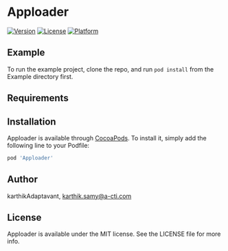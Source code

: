 # Apploader

[![Version](https://img.shields.io/cocoapods/v/Apploader.svg?style=flat)](http://cocoapods.org/pods/Apploader)
[![License](https://img.shields.io/cocoapods/l/Apploader.svg?style=flat)](http://cocoapods.org/pods/Apploader)
[![Platform](https://img.shields.io/cocoapods/p/Apploader.svg?style=flat)](http://cocoapods.org/pods/Apploader)

## Example

To run the example project, clone the repo, and run `pod install` from the Example directory first.

## Requirements

## Installation

Apploader is available through [CocoaPods](http://cocoapods.org). To install
it, simply add the following line to your Podfile:

```ruby
pod 'Apploader'
```

## Author

karthikAdaptavant, karthik.samy@a-cti.com

## License

Apploader is available under the MIT license. See the LICENSE file for more info.
